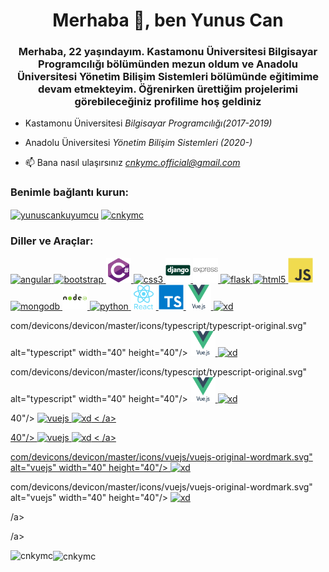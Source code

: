 <h1 align="center">Merhaba 👋, ben Yunus Can</h1>
<h3 align="center">Merhaba, 22 yaşındayım. Kastamonu Üniversitesi Bilgisayar Programcılığı bölümünden mezun oldum ve Anadolu Üniversitesi Yönetim Bilişim Sistemleri bölümünde eğitimime devam etmekteyim. Öğrenirken ürettiğim projelerimi görebileceğiniz profilime hoş geldiniz</h3>

- Kastamonu Üniversitesi *Bilgisayar Programcılığı(2017-2019)*

- Anadolu Üniversitesi *Yönetim Bilişim Sistemleri (2020-)*

- 📫 Bana nasıl ulaşırsınız *cnkymc.official@gmail.com*

<h3 align="left">Benimle bağlantı kurun:</h3>
<p align="left">
<a href="https://linkedin.com/in/yunuscankuyumcu" target="boş"><img align="center" src="https://raw.githubusercontent.com/rahuldkjain/github-profile-readme -generator/master/src/images/icons/Social/linked-in-alt.svg" alt="yunuscankuyumcu" height="30" width="40" /></a>
<a href="https:/ /instagram.com/cnkymc" target="boş"><img align="center" src="https://raw.githubusercontent.com/rahuldkjain/github-profile-readme-generator/master/src/images/icons /Social/instagram.svg" alt="cnkymc" height="30" width="40" /></a>
</p>

<h3 align="left">Diller ve Araçlar:</h3>
<p align="left"> <a href="https://angular.io" target="_blank"> <img src="https://angular.io/assets/images/logos/angular/angular. svg" alt="angular" width="40" height="40"/> </a> <a href="https://getbootstrap.com" target="_blank"> <img src="https:/ /raw.githubusercontent.com/devicons/devicon/master/icons/bootstrap/bootstrap-plain-wordmark.svg" alt="bootstrap" width="40" height="40"/> </a> <a href= "https://www.w3schools.com/cs/" target="_blank"> <img src="https://raw.githubusercontent.com/devicons/devicon/master/icons/csharp/csharp-original.svg " alt="csharp" width="40" height="40"/> </a> <a href="https://www.w3schools.com/css/" target="_blank"> <img src="https:/ /raw.githubusercontent.com/devicons/devicon/master/icons/css3/css3-original-wordmark.svg" alt="css3" width="40" height="40"/> </a> <a href= "https://www.djangoproject.com/" target="_blank"> <img src="https://raw.githubusercontent.com/devicons/devicon/master/icons/django/django-original.svg" alt ="django" width="40" height="40"/> </a> <a href="https://expressjs.com" target="_blank"> <img src="https://raw.githubusercontent.com/devicons/devicon/master/icons/express/express-original-wordmark.svg" alt="express" width="40" height="40"/> </a> <a href="https: //flask.palletsprojects.com/" target="_blank"> <img src="https://www.vectorlogo.zone/logos/pocoo_flask/pocoo_flask-icon.svg" alt="flask" width="40" height="40"/> </a> <a href="https://www.w3.org/html/" target="_blank"> <img src="https://raw.githubusercontent.com/ devicons/devicon/master/icons/html5/html5-original-wordmark.svg" alt="html5" width="40" height="40"/> </a> <a href="https://developer.mozilla.org/en-US/docs/Web/JavaScript" target="_blank"> <img src="https://raw.githubusercontent.com/devicons/devicon/master/icons/javascript/javascript-original.svg " alt="javascript" width="40" height="40"/> </a> <a href="https://www.mongodb.com/" target="_blank"> <img src="https ://raw.githubusercontent.com/devicons/devicon/master/icons/mongodb/mongodb-original-wordmark.svg" alt="mongodb" width="40" height="40"/> </a> <a href="https://nodejs.org" target="_blank"> <img src="https://raw.githubusercontent.com/devicons/devicon/master/icons/nodejs/nodejs-original-wordmark.svg" alt="nodejs" width="40" height="40"/> </a> <a href="https://www.python.org" target="_blank"> <img src="https://raw. githubusercontent.com/devicons/devicon/master/icons/python/python-original.svg" alt="python" width="40" height="40"/> </a> <a href="https:// reactjs.org/" target="_blank"> <img src="https://raw.githubusercontent.com/devicons/devicon/master/icons/react/react-original-wordmark.svg" alt="tepki" genişlik ="40" height="40"/> </a> <a href="https://www.typescriptlang.org/" target="_blank"> <img src="https://raw.githubusercontent.com/devicons/devicon/master/icons/typescript/typescript-original.svg" alt="typescript" width="40" height="40"/> </a> <a href="https:// vuejs.org/" target="_blank"> <img src="https://raw.githubusercontent.com/devicons/devicon/master/icons/vuejs/vuejs-original-wordmark.svg" alt="vuejs" genişlik ="40" height="40"/> </a> <a href="https://www.adobe.com/products/xd.html" target="_blank"> <img src="https:/ /cdn.worldvectorlogo.com/logos/adobe-xd.svg" alt="xd" width="40" height="40"/> </a> </p>com/devicons/devicon/master/icons/typescript/typescript-original.svg" alt="typescript" width="40" height="40"/> </a> <a href="https://vuejs. org/" target="_blank"> <img src="https://raw.githubusercontent.com/devicons/devicon/master/icons/vuejs/vuejs-original-wordmark.svg" alt="vuejs" width=" 40" height="40"/> </a> <a href="https://www.adobe.com/products/xd.html" target="_blank"> <img src="https://cdn .worldvectorlogo.com/logos/adobe-xd.svg" alt="xd" width="40" height="40"/> </a> </p>com/devicons/devicon/master/icons/typescript/typescript-original.svg" alt="typescript" width="40" height="40"/> </a> <a href="https://vuejs. org/" target="_blank"> <img src="https://raw.githubusercontent.com/devicons/devicon/master/icons/vuejs/vuejs-original-wordmark.svg" alt="vuejs" width=" 40" height="40"/> </a> <a href="https://www.adobe.com/products/xd.html" target="_blank"> <img src="https://cdn .worldvectorlogo.com/logos/adobe-xd.svg" alt="xd" width="40" height="40"/> </a> </p>40"/> </a> <a href="https://vuejs.org/" target="_blank"> <img src="https://raw.githubusercontent.com/devicons/devicon/master/icons /vuejs/vuejs-original-wordmark.svg" alt="vuejs" width="40" height="40"/> </a> <a href="https://www.adobe.com/products/xd .html" target="_blank"> <img src="https://cdn.worldvectorlogo.com/logos/adobe-xd.svg" alt="xd" width="40" height="40"/> < /a> </p>40"/> </a> <a href="https://vuejs.org/" target="_blank"> <img src="https://raw.githubusercontent.com/devicons/devicon/master/icons /vuejs/vuejs-original-wordmark.svg" alt="vuejs" width="40" height="40"/> </a> <a href="https://www.adobe.com/products/xd .html" target="_blank"> <img src="https://cdn.worldvectorlogo.com/logos/adobe-xd.svg" alt="xd" width="40" height="40"/> < /a> </p>com/devicons/devicon/master/icons/vuejs/vuejs-original-wordmark.svg" alt="vuejs" width="40" height="40"/> </a> <a href="https:// www.adobe.com/products/xd.html" target="_blank"> <img src="https://cdn.worldvectorlogo.com/logos/adobe-xd.svg" alt="xd" width="40 " height="40"/> </a> </p>com/devicons/devicon/master/icons/vuejs/vuejs-original-wordmark.svg" alt="vuejs" width="40" height="40"/> </a> <a href="https:// www.adobe.com/products/xd.html" target="_blank"> <img src="https://cdn.worldvectorlogo.com/logos/adobe-xd.svg" alt="xd" width="40 " height="40"/> </a> </p>/a> </p>/a> </p>

<p><img align="left" src="https://github-readme-stats.vercel.app/api/top-langs?username=cnkymc&show_icons=true&locale=tr&layout=compact" alt="cnkymc" /> </p>

<p> <img align="center" src="https://github-readme-stats.vercel.app/api?username=cnkymc&show_icons=true&locale=en" alt="cnkymc" /> </p>
